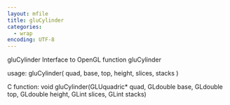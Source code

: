 ```yaml
---
layout: mfile
title: gluCylinder
categories:
  - wrap
encoding: UTF-8
---
```


gluCylinder  Interface to OpenGL function gluCylinder

usage:  gluCylinder( quad, base, top, height, slices, stacks )

C function:  void gluCylinder(GLUquadric\* quad, GLdouble base, GLdouble top, GLdouble height, GLint slices, GLint stacks)